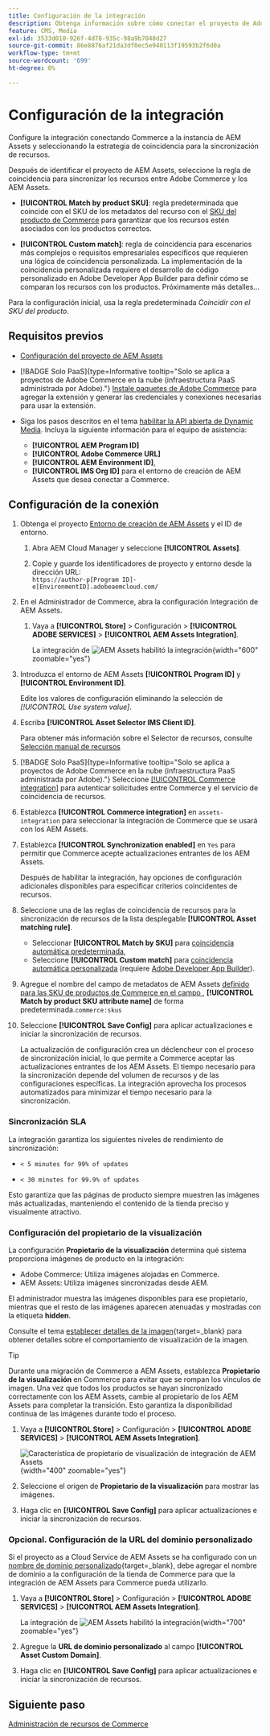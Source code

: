 ```yaml
---
title: Configuración de la integración
description: Obtenga información sobre cómo conectar el proyecto de Adobe Commerce y los proyectos de Experience Manager Assets para habilitar la sincronización de recursos entre estos dos sistemas.
feature: CMS, Media
exl-id: 3533d010-926f-4d78-935c-98a9b7040d27
source-git-commit: 86e8876af21da3df0ec5e940113f19593b2f6d0a
workflow-type: tm+mt
source-wordcount: '699'
ht-degree: 0%

---
```


# Configuración de la integración

Configure la integración conectando Commerce a la instancia de AEM Assets y seleccionando la estrategia de coincidencia para la sincronización de recursos.

Después de identificar el proyecto de AEM Assets, seleccione la regla de coincidencia para sincronizar los recursos entre Adobe Commerce y los AEM Assets.

* **[!UICONTROL Match by product SKU]**: regla predeterminada que coincide con el SKU de los metadatos del recurso con el [SKU del producto de Commerce](https://experienceleague.adobe.com/en/docs/commerce-operations/implementation-playbook/glossary#sku) para garantizar que los recursos estén asociados con los productos correctos.

* **[!UICONTROL Custom match]**: regla de coincidencia para escenarios más complejos o requisitos empresariales específicos que requieren una lógica de coincidencia personalizada. La implementación de la coincidencia personalizada requiere el desarrollo de código personalizado en Adobe Developer App Builder para definir cómo se comparan los recursos con los productos. Próximamente más detalles...

Para la configuración inicial, usa la regla predeterminada *Coincidir con el SKU del producto*.

## Requisitos previos

* [Configuración del proyecto de AEM Assets](configure-aem.md)

* [!BADGE Solo PaaS]{type=Informative tooltip="Solo se aplica a proyectos de Adobe Commerce en la nube (infraestructura PaaS administrada por Adobe)."} [Instale paquetes de Adobe Commerce](configure-commerce.md) para agregar la extensión y generar las credenciales y conexiones necesarias para usar la extensión.

* Siga los pasos descritos en el tema [habilitar la API abierta de Dynamic Media](https://experienceleague.adobe.com/en/docs/experience-manager-cloud-service/content/assets/dynamicmedia/dynamic-media-open-apis/dynamic-media-open-apis-overview#enable-dynamic-media-open-apis). Incluya la siguiente información para el equipo de asistencia:

   * **[!UICONTROL AEM Program ID]**
   * **[!UICONTROL Adobe Commerce URL]**
   * **[!UICONTROL AEM Environment ID]**,
   * **[!UICONTROL IMS Org ID]** para el entorno de creación de AEM Assets que desea conectar a Commerce.

## Configuración de la conexión

1. Obtenga el proyecto [Entorno de creación de AEM Assets](https://experienceleague.adobe.com/en/docs/experience-manager-cloud-service/content/sites/authoring/quick-start) y el ID de entorno.

   1. Abra AEM Cloud Manager y seleccione **[!UICONTROL Assets]**.

   1. Copie y guarde los identificadores de proyecto y entorno desde la dirección URL:<br>`https://author-p[Program ID]-e[EnvironmentID].adobeaemcloud.com/`

1. En el Administrador de Commerce, abra la configuración Integración de AEM Assets.

   1. Vaya a **[!UICONTROL Store]** > Configuración > **[!UICONTROL ADOBE SERVICES]** > **[!UICONTROL AEM Assets Integration]**.

      La integración de ![AEM Assets habilitó la integración](../assets/aem-assets-view.png){width="600" zoomable="yes"}

1. Introduzca el entorno de AEM Assets **[!UICONTROL Program ID]** y **[!UICONTROL Environment ID]**.

   Edite los valores de configuración eliminando la selección de *[!UICONTROL Use system value]*.

1. Escriba **[!UICONTROL Asset Selector IMS Client ID]**.

   Para obtener más información sobre el Selector de recursos, consulte [Selección manual de recursos](../synchronize/asset-selector-integration.md)

1. [!BADGE Solo PaaS]{type=Informative tooltip="Solo se aplica a proyectos de Adobe Commerce en la nube (infraestructura PaaS administrada por Adobe)."} Seleccione [[!UICONTROL Commerce integration]](configure-commerce.md#add-the-integration-to-the-commerce-environment) para autenticar solicitudes entre Commerce y el servicio de coincidencia de recursos.

1. Establezca **[!UICONTROL Commerce integration]** en `assets-integration` para seleccionar la integración de Commerce que se usará con los AEM Assets.

1. Establezca **[!UICONTROL Synchronization enabled]** en `Yes` para permitir que Commerce acepte actualizaciones entrantes de los AEM Assets.

   Después de habilitar la integración, hay opciones de configuración adicionales disponibles para especificar criterios coincidentes de recursos.

1. Seleccione una de las reglas de coincidencia de recursos para la sincronización de recursos de la lista desplegable **[!UICONTROL Asset matching rule]**.

   * Seleccionar **[!UICONTROL Match by SKU]** para [coincidencia automática predeterminada](../synchronize/default-match.md),
   * Seleccione **[!UICONTROL Custom match]** para [coincidencia automática personalizada](../synchronize/custom-match.md) (requiere [Adobe Developer App Builder](https://experienceleague.adobe.com/en/docs/commerce-learn/tutorials/adobe-developer-app-builder/introduction-to-app-builder)).

1. Agregue el nombre del campo de metadatos de AEM Assets [definido para las SKU de productos de Commerce en el campo ](configure-aem.md#configure-metadata), **[!UICONTROL Match by product SKU attribute name]** de forma predeterminada.`commerce:skus`

1. Seleccione **[!UICONTROL Save Config]** para aplicar actualizaciones e iniciar la sincronización de recursos.

   La actualización de configuración crea un déclencheur con el proceso de sincronización inicial, lo que permite a Commerce aceptar las actualizaciones entrantes de los AEM Assets. El tiempo necesario para la sincronización depende del volumen de recursos y de las configuraciones específicas. La integración aprovecha los procesos automatizados para minimizar el tiempo necesario para la sincronización.

### Sincronización SLA

La integración garantiza los siguientes niveles de rendimiento de sincronización:

* `< 5 minutes for 99% of updates`

* `< 30 minutes for 99.9% of updates`

Esto garantiza que las páginas de producto siempre muestren las imágenes más actualizadas, manteniendo el contenido de la tienda preciso y visualmente atractivo.

### Configuración del propietario de la visualización

La configuración **Propietario de la visualización** determina qué sistema proporciona imágenes de producto en la integración:

* Adobe Commerce: Utiliza imágenes alojadas en Commerce.
* AEM Assets: Utiliza imágenes sincronizadas desde AEM.

El administrador muestra las imágenes disponibles para ese propietario, mientras que el resto de las imágenes aparecen atenuadas y mostradas con la etiqueta **hidden**.

Consulte el tema [establecer detalles de la imagen](https://experienceleague.adobe.com/en/docs/commerce-admin/catalog/products/digital-assets/product-image#set-image-details){target=_blank} para obtener detalles sobre el comportamiento de visualización de la imagen.

>[!TIP]
>
> Durante una migración de Commerce a AEM Assets, establezca **Propietario de la visualización** en Commerce para evitar que se rompan los vínculos de imagen. Una vez que todos los productos se hayan sincronizado correctamente con los AEM Assets, cambie al propietario de los AEM Assets para completar la transición. Esto garantiza la disponibilidad continua de las imágenes durante todo el proceso.

1. Vaya a **[!UICONTROL Store]** > Configuración > **[!UICONTROL ADOBE SERVICES]** > **[!UICONTROL AEM Assets Integration]**.

   ![Característica de propietario de visualización de integración de AEM Assets](../assets/visualization-owner-detail.png){width="400" zoomable="yes"}

1. Seleccione el origen de **Propietario de la visualización** para mostrar las imágenes.

1. Haga clic en **[!UICONTROL Save Config]** para aplicar actualizaciones e iniciar la sincronización de recursos.

### Opcional. Configuración de la URL del dominio personalizado

Si el proyecto as a Cloud Service de AEM Assets se ha configurado con un [nombre de dominio personalizado](https://experienceleague.adobe.com/es/docs/experience-manager-cloud-service/content/implementing/using-cloud-manager/custom-domain-names/add-custom-domain-name){target=_blank}, debe agregar el nombre de dominio a la configuración de la tienda de Commerce para que la integración de AEM Assets para Commerce pueda utilizarlo.

1. Vaya a **[!UICONTROL Store]** > Configuración > **[!UICONTROL ADOBE SERVICES]** > **[!UICONTROL AEM Assets Integration]**.

   La integración de ![AEM Assets habilitó la integración](../assets/aem-assets-view.png){width="700" zoomable="yes"}

1. Agregue la **URL de dominio personalizado** al campo **[!UICONTROL Asset Custom Domain]**.

1. Haga clic en **[!UICONTROL Save Config]** para aplicar actualizaciones e iniciar la sincronización de recursos.

## Siguiente paso

[Administración de recursos de Commerce](../manage-assets.md)

